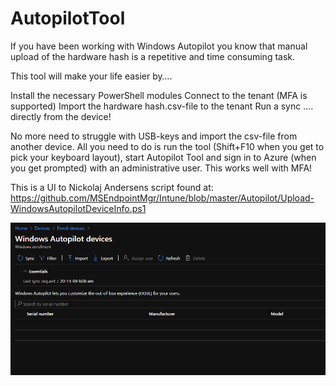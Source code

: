 # AutopilotTool
If you have been working with Windows Autopilot you know that manual upload of the hardware hash is a repetitive and time consuming task.

This tool will make your life easier by….

Install the necessary PowerShell modules
Connect to the tenant (MFA is supported)
Import the hardware hash.csv-file to the tenant
Run a sync
…. directly from the device! 

No more need to struggle with USB-keys and import the csv-file from another device. All you need to do is run the tool (Shift+F10 when you get to pick your keyboard layout), start Autopilot Tool and sign in to Azure (when you get prompted) with an administrative user. This works well with MFA!

This is a UI to Nickolaj Andersens script found at: https://github.com/MSEndpointMgr/Intune/blob/master/Autopilot/Upload-WindowsAutopilotDeviceInfo.ps1

![alt text](https://github.com/NicklasAhlberg/AutopilotTool/blob/main/AutopilotTool.gif?raw=true)
